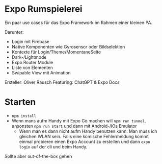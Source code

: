 # Expo Rumspielerei

Ein paar use cases für das Expo Framework im Rahmen einer kleinen PA.

Darunter:
 - Login mit Firebase
 - Native Komponenten wie Gyrosensor oder Bildselektion
 - Kontexte für Login/Theme/MomentaneSeite
 - Dark-/Lightmode
 - Expo Router Module
 - Liste von Elementen
 - Swipable View mit Animation

Ersteller: Oliver Rausch
Featuring: ChatGPT & Expo Docs

# Starten
- `npm install`
- Wenn mans aufm Handy mit Expo Go machen will `npm run tunnel`, ansonsten `npm run start` und dann mit Android-/iOs Emulator
  - Wenn man es dann nicht aufm Handy benutzen kann: Man muss ich gleichen WLAN sein.
  Falls eine komische Fehlermeldung kommt einmal probieren einen Expo Account zu erstellen und dann
  `expo login` auf der cli und beim Handy.

Sollte aber out-of-the-box gehen
